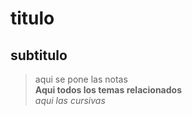 # titulo  
## subtitulo 
>aqui se pone las notas  
**Aqui todos los temas relacionados**  
*aqui las cursivas*  
